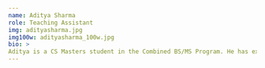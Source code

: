 ```yaml
---
name: Aditya Sharma
role: Teaching Assistant
img: adityasharma.jpg
img100w: adityasharma_100w.jpg
bio: >
Aditya is a CS Masters student in the Combined BS/MS Program. He has experience in mobile app development, web development, and machine learning, especially with Swift, React, JavaScript, Python, and Cloud Firebase. He has done multiple internships at Google, working on Google Assistant, Gmail, and Google Fi. His research focus lies in Natural Language Processing. Outside of CS, his interests include hiking, traveling, and playing basketball, soccer, and cricket.
---
```

